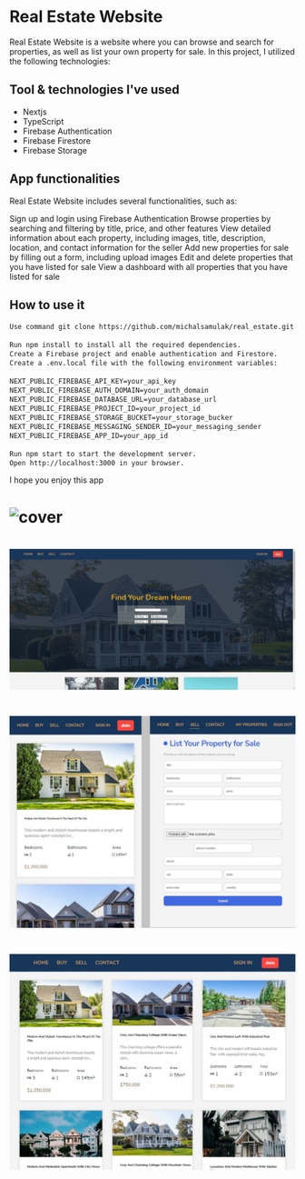 # Real Estate Website

Real Estate Website is a website where you can browse and search for properties, as well as list your own property for sale. In this project, I utilized the following technologies:

## Tool & technologies I've used

- Nextjs
- TypeScript
- Firebase Authentication
- Firebase Firestore
- Firebase Storage

## App functionalities
Real Estate Website includes several functionalities, such as:

Sign up and login using Firebase Authentication
Browse properties by searching and filtering by title, price, and other features
View detailed information about each property, including images, title, description, location, and contact information for the seller
Add new properties for sale by filling out a form, including upload images
Edit and delete properties that you have listed for sale
View a dashboard with all properties that you have listed for sale

## How to use it

```
Use command git clone https://github.com/michalsamulak/real_estate.git

Run npm install to install all the required dependencies.
Create a Firebase project and enable authentication and Firestore.
Create a .env.local file with the following environment variables:

NEXT_PUBLIC_FIREBASE_API_KEY=your_api_key
NEXT_PUBLIC_FIREBASE_AUTH_DOMAIN=your_auth_domain
NEXT_PUBLIC_FIREBASE_DATABASE_URL=your_database_url
NEXT_PUBLIC_FIREBASE_PROJECT_ID=your_project_id
NEXT_PUBLIC_FIREBASE_STORAGE_BUCKET=your_storage_bucker
NEXT_PUBLIC_FIREBASE_MESSAGING_SENDER_ID=your_messaging_sender
NEXT_PUBLIC_FIREBASE_APP_ID=your_app_id

Run npm start to start the development server.
Open http://localhost:3000 in your browser.

```

I hope you enjoy this app

# ![cover](public/real_estate.gif)
# ![cover](public/capture1.png)
# ![cover](public/capture2.png)
# ![cover](public/capture3.png)